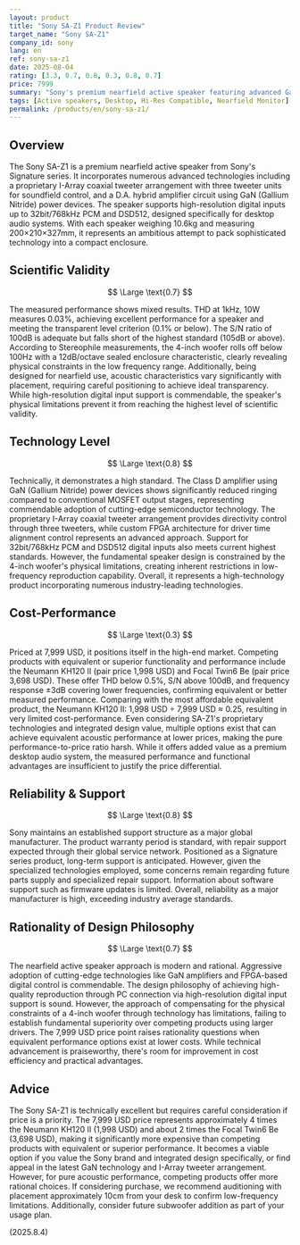 ```yaml
---
layout: product
title: "Sony SA-Z1 Product Review"
target_name: "Sony SA-Z1"
company_id: sony
lang: en
ref: sony-sa-z1
date: 2025-08-04
rating: [3.3, 0.7, 0.8, 0.3, 0.8, 0.7]
price: 7999
summary: "Sony's premium nearfield active speaker featuring advanced GaN amplification and I-Array tweeter arrangement, though challenged by cost-performance considerations."
tags: [Active speakers, Desktop, Hi-Res Compatible, Nearfield Monitor]
permalink: /products/en/sony-sa-z1/
---
```

## Overview

The Sony SA-Z1 is a premium nearfield active speaker from Sony's Signature series. It incorporates numerous advanced technologies including a proprietary I-Array coaxial tweeter arrangement with three tweeter units for soundfield control, and a D.A. hybrid amplifier circuit using GaN (Gallium Nitride) power devices. The speaker supports high-resolution digital inputs up to 32bit/768kHz PCM and DSD512, designed specifically for desktop audio systems. With each speaker weighing 10.6kg and measuring 200×210×327mm, it represents an ambitious attempt to pack sophisticated technology into a compact enclosure.

## Scientific Validity

$$ \Large \text{0.7} $$

The measured performance shows mixed results. THD at 1kHz, 10W measures 0.03%, achieving excellent performance for a speaker and meeting the transparent level criterion (0.1% or below). The S/N ratio of 100dB is adequate but falls short of the highest standard (105dB or above). According to Stereophile measurements, the 4-inch woofer rolls off below 100Hz with a 12dB/octave sealed enclosure characteristic, clearly revealing physical constraints in the low frequency range. Additionally, being designed for nearfield use, acoustic characteristics vary significantly with placement, requiring careful positioning to achieve ideal transparency. While high-resolution digital input support is commendable, the speaker's physical limitations prevent it from reaching the highest level of scientific validity.

## Technology Level

$$ \Large \text{0.8} $$

Technically, it demonstrates a high standard. The Class D amplifier using GaN (Gallium Nitride) power devices shows significantly reduced ringing compared to conventional MOSFET output stages, representing commendable adoption of cutting-edge semiconductor technology. The proprietary I-Array coaxial tweeter arrangement provides directivity control through three tweeters, while custom FPGA architecture for driver time alignment control represents an advanced approach. Support for 32bit/768kHz PCM and DSD512 digital inputs also meets current highest standards. However, the fundamental speaker design is constrained by the 4-inch woofer's physical limitations, creating inherent restrictions in low-frequency reproduction capability. Overall, it represents a high-technology product incorporating numerous industry-leading technologies.

## Cost-Performance

$$ \Large \text{0.3} $$

Priced at 7,999 USD, it positions itself in the high-end market. Competing products with equivalent or superior functionality and performance include the Neumann KH120 II (pair price 1,998 USD) and Focal Twin6 Be (pair price 3,698 USD). These offer THD below 0.5%, S/N above 100dB, and frequency response ±3dB covering lower frequencies, confirming equivalent or better measured performance. Comparing with the most affordable equivalent product, the Neumann KH120 II: 1,998 USD ÷ 7,999 USD ≈ 0.25, resulting in very limited cost-performance. Even considering SA-Z1's proprietary technologies and integrated design value, multiple options exist that can achieve equivalent acoustic performance at lower prices, making the pure performance-to-price ratio harsh. While it offers added value as a premium desktop audio system, the measured performance and functional advantages are insufficient to justify the price differential.

## Reliability & Support

$$ \Large \text{0.8} $$

Sony maintains an established support structure as a major global manufacturer. The product warranty period is standard, with repair support expected through their global service network. Positioned as a Signature series product, long-term support is anticipated. However, given the specialized technologies employed, some concerns remain regarding future parts supply and specialized repair support. Information about software support such as firmware updates is limited. Overall, reliability as a major manufacturer is high, exceeding industry average standards.

## Rationality of Design Philosophy

$$ \Large \text{0.7} $$

The nearfield active speaker approach is modern and rational. Aggressive adoption of cutting-edge technologies like GaN amplifiers and FPGA-based digital control is commendable. The design philosophy of achieving high-quality reproduction through PC connection via high-resolution digital input support is sound. However, the approach of compensating for the physical constraints of a 4-inch woofer through technology has limitations, failing to establish fundamental superiority over competing products using larger drivers. The 7,999 USD price point raises rationality questions when equivalent performance options exist at lower costs. While technical advancement is praiseworthy, there's room for improvement in cost efficiency and practical advantages.

## Advice

The Sony SA-Z1 is technically excellent but requires careful consideration if price is a priority. The 7,999 USD price represents approximately 4 times the Neumann KH120 II (1,998 USD) and about 2 times the Focal Twin6 Be (3,698 USD), making it significantly more expensive than competing products with equivalent or superior performance. It becomes a viable option if you value the Sony brand and integrated design specifically, or find appeal in the latest GaN technology and I-Array tweeter arrangement. However, for pure acoustic performance, competing products offer more rational choices. If considering purchase, we recommend auditioning with placement approximately 10cm from your desk to confirm low-frequency limitations. Additionally, consider future subwoofer addition as part of your usage plan.

(2025.8.4)
